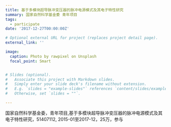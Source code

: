 ```yaml
---
title: 基于多模块超导脉冲变压器的脉冲电源模式及其电子特性研究
summary: 国家自然科学基金委 青年项目
tags:
  - participate
date: '2017-12-27T00:00:00Z'

# Optional external URL for project (replaces project detail page).
external_link: ''

image:
  caption: Photo by rawpixel on Unsplash
  focal_point: Smart


# Slides (optional).
#   Associate this project with Markdown slides.
#   Simply enter your slide deck's filename without extension.
#   E.g. `slides = "example-slides"` references `content/slides/example-slides.md`.
#   Otherwise, set `slides = ""`.

---
```


国家自然科学基金委，青年项目,基于多模块超导脉冲变压器的脉冲电源模式及其电子特性研究，51407112, 2015-01至2017-12，25万，参与
